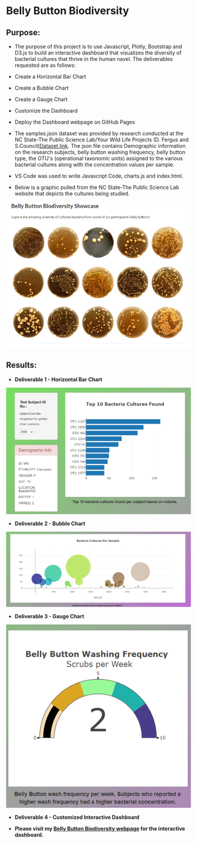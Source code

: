 # Belly Button Biodiversity

## Purpose:


- The purpose of this project is to use Javascript, Plotly, Bootstrap and D3.js to build an interactive dashboard that visualizes the diversity of bacterial cultures that thrive in the human navel. The deliverables requested are as follows:

 * Create a Horizontal Bar Chart
 * Create a Bubble Chart
 * Create a Gauge Chart
 * Customize the Dashboard
 * Deploy the Dashboard webpage on GitHub Pages

 * The samples.json dataset was provided by research conducted at the NC State-The Public Science Lab/Your Wild Life Projects (D. Fergus and    S.Council)[Dataset link](http://robdunnlab.com/projects/belly-button-biodiversity/). The json file contains Demographic information on the research subjects, belly button washing frequency, belly button type, the OTU's (operational taxonomic units) assigned to the various bacterial cultures along with the concentration values per sample.  
 
 * VS Code was used to write Javascript Code, charts.js and index.html.

- Below is a graphic pulled from the NC State-The Public Science Lab website that depicts the cultures being studied.

![Belly Button Biodiversity Showcase](https://github.com/rloufoster/Belly-Button_Biodiversity-Plotly/blob/main/static/BacteriaShowcase.png?raw=true)


## Results:

 * **Deliverable 1 - Horizontal Bar Chart**
 
 ![Deliverable1_Graphic](https://github.com/rloufoster/Belly-Button_Biodiversity-Plotly/blob/main/static/Images/Del_1_Graphic.png?raw=true)
 
 
 
 * **Deliverable 2 - Bubble Chart**
  
 ![Deliverable2_Graphic](https://github.com/rloufoster/Belly-Button_Biodiversity-Plotly/blob/main/static/Images/Del_2_Graphic.png?raw=true)
 
 
  
 * **Deliverable 3 - Gauge Chart**
  
 ![Deliverable3_Graphic](https://github.com/rloufoster/Belly-Button_Biodiversity-Plotly/blob/main/static/Images/Del_3_Graphic.png?raw=true)
 
 
  
 * **Deliverable 4 - Customized Interactive Dashboard**
 
 
 * **Please visit my [Belly Button Biodiversity webpage](https://rloufoster.github.io/Belly-Button_Biodiversity-Plotly/) for the interactive dashboard.**